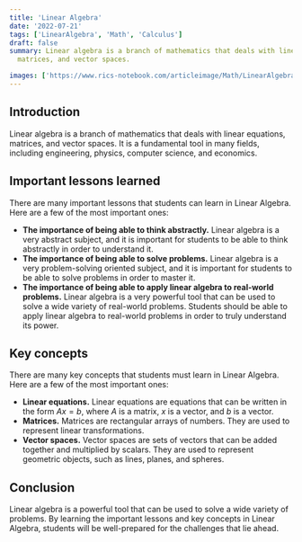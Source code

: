 ```yaml
---
title: 'Linear Algebra'
date: '2022-07-21'
tags: ['LinearAlgebra', 'Math', 'Calculus']
draft: false
summary: Linear algebra is a branch of mathematics that deals with linear equations,
  matrices, and vector spaces.

images: ['https://www.rics-notebook.com/articleimage/Math/LinearAlgebra.png']
---
```


## **Introduction**

Linear algebra is a branch of mathematics that deals with linear equations,
matrices, and vector spaces. It is a fundamental tool in many fields, including
engineering, physics, computer science, and economics.

## **Important lessons learned**

There are many important lessons that students can learn in Linear Algebra. Here
are a few of the most important ones:

- **The importance of being able to think abstractly.** Linear algebra is a very
  abstract subject, and it is important for students to be able to think
  abstractly in order to understand it.
- **The importance of being able to solve problems.** Linear algebra is a very
  problem-solving oriented subject, and it is important for students to be able
  to solve problems in order to master it.
- **The importance of being able to apply linear algebra to real-world
  problems.** Linear algebra is a very powerful tool that can be used to solve a
  wide variety of real-world problems. Students should be able to apply linear
  algebra to real-world problems in order to truly understand its power.

## **Key concepts**

There are many key concepts that students must learn in Linear Algebra. Here are
a few of the most important ones:

- **Linear equations.** Linear equations are equations that can be written in
  the form $Ax=b$, where $A$ is a matrix, $x$ is a vector, and $b$ is a vector.
- **Matrices.** Matrices are rectangular arrays of numbers. They are used to
  represent linear transformations.
- **Vector spaces.** Vector spaces are sets of vectors that can be added
  together and multiplied by scalars. They are used to represent geometric
  objects, such as lines, planes, and spheres.

## **Conclusion**

Linear algebra is a powerful tool that can be used to solve a wide variety of
problems. By learning the important lessons and key concepts in Linear Algebra,
students will be well-prepared for the challenges that lie ahead.
